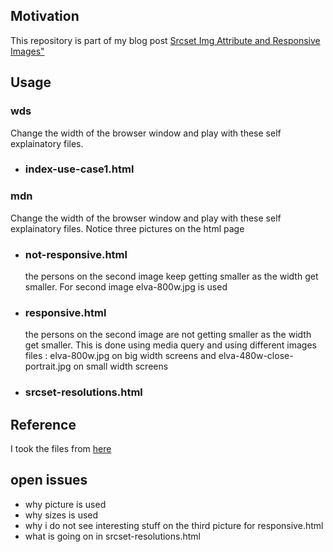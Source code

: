 <h2>Motivation</h2>
This repository is part of my blog post <a href='https://nathankrasney.com/posts/srcset-and-responsive-images'>Srcset Img Attribute and Responsive Images"</a>

<h2>Usage</h2>
<h3>wds</h3>
Change the width of the browser window and play with these self explainatory files. 
<ul>
<li>
<h3>index-use-case1.html</h3>



</li>
</ul>

<h3>mdn</h3>
Change the width of the browser window and play with these self explainatory files. Notice three pictures on the html page
<ul>
<li><h3>not-responsive.html</h3> the persons on the second image keep getting smaller as the width get smaller. For second image elva-800w.jpg is used</li>
<li><h3>responsive.html</h3> the persons on the second image are not getting smaller as the width get smaller. This is done using media query and using different images files : elva-800w.jpg on big width screens and elva-480w-close-portrait.jpg on small width screens</li>
<li><h3>srcset-resolutions.html</h3></li>
</ul>

<h2>Reference</h2>
I took the files from <a href='https://github.com/mdn/learning-area/blob/main/html/multimedia-and-embedding/responsive-images/not-responsive.html'>here</a>

<h2>open issues</h2>
<ul>
<li>why picture is used</li>
<li>why sizes is used</li>
<li>why i do not see interesting stuff on the third picture for responsive.html</li>
<li>what is going on in srcset-resolutions.html</li>
</ul>
